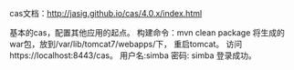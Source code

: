 cas文档：http://jasig.github.io/cas/4.0.x/index.html

基本的cas，配置其他应用的起点。
构建命令：mvn clean package 将生成的war包，放到/var/lib/tomcat7/webapps/下， 重启tomcat。
访问https://localhost:8443/cas。
用户名:simba
密码: simba
登录成功。
